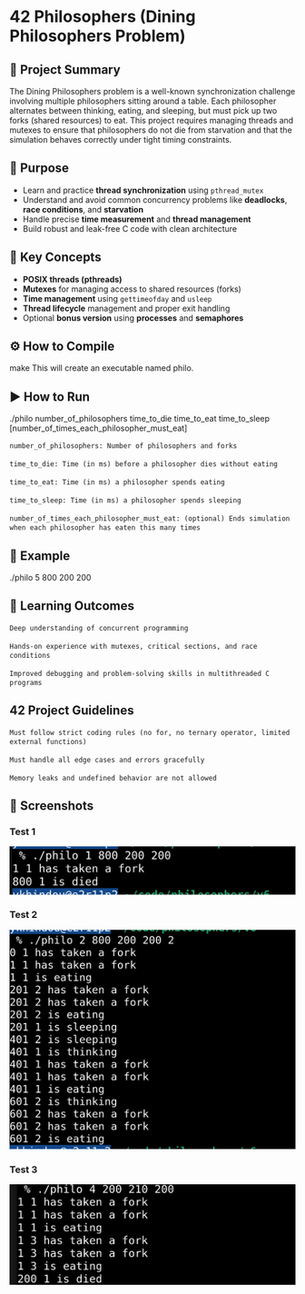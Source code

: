 # 42 Philosophers (Dining Philosophers Problem)

## 🚀 Project Summary

The Dining Philosophers problem is a well-known synchronization challenge involving multiple philosophers sitting around a table. Each philosopher alternates between thinking, eating, and sleeping, but must pick up two forks (shared resources) to eat. This project requires managing threads and mutexes to ensure that philosophers do not die from starvation and that the simulation behaves correctly under tight timing constraints.

## 🎯 Purpose

- Learn and practice **thread synchronization** using `pthread_mutex`
- Understand and avoid common concurrency problems like **deadlocks**, **race conditions**, and **starvation**
- Handle precise **time measurement** and **thread management**
- Build robust and leak-free C code with clean architecture

## 🔧 Key Concepts

- **POSIX threads (pthreads)**
- **Mutexes** for managing access to shared resources (forks)
- **Time management** using `gettimeofday` and `usleep`
- **Thread lifecycle** management and proper exit handling
- Optional **bonus version** using **processes** and **semaphores**

## ⚙️ How to Compile

make
    This will create an executable named philo.
    
## ▶️ How to Run

./philo number_of_philosophers time_to_die time_to_eat time_to_sleep [number_of_times_each_philosopher_must_eat]

    number_of_philosophers: Number of philosophers and forks

    time_to_die: Time (in ms) before a philosopher dies without eating

    time_to_eat: Time (in ms) a philosopher spends eating

    time_to_sleep: Time (in ms) a philosopher spends sleeping

    number_of_times_each_philosopher_must_eat: (optional) Ends simulation when each philosopher has eaten this many times

## 🧪 Example

./philo 5 800 200 200

## 🧠 Learning Outcomes

    Deep understanding of concurrent programming

    Hands-on experience with mutexes, critical sections, and race conditions

    Improved debugging and problem-solving skills in multithreaded C programs 

## 42 Project Guidelines

    Must follow strict coding rules (no for, no ternary operator, limited external functions)

    Must handle all edge cases and errors gracefully

    Memory leaks and undefined behavior are not allowed

## 📸 Screenshots

   ### Test 1
![Philosophers](./images/1.png)

   ### Test 2
![Philosophers](./images/2.png)

   ### Test 3
![Philosophers](./images/3.png)
